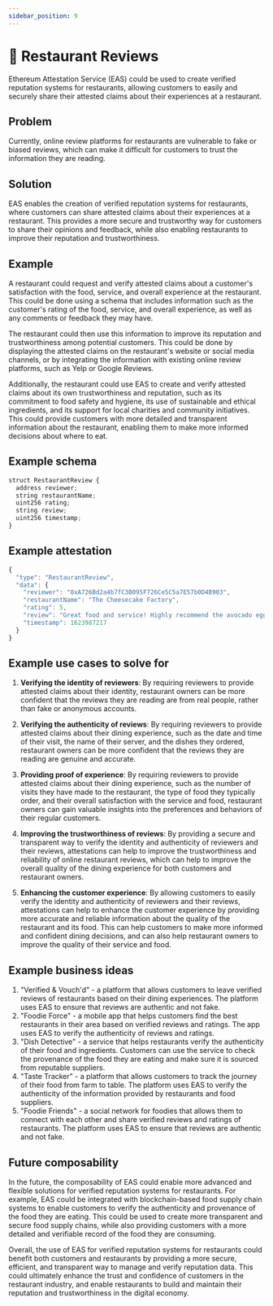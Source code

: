 ```yaml
---
sidebar_position: 9
---
```


#  🌟 Restaurant Reviews
Ethereum Attestation Service (EAS) could be used to create verified reputation systems for restaurants, allowing customers to easily and securely share their attested claims about their experiences at a restaurant.

## Problem
Currently, online review platforms for restaurants are vulnerable to fake or biased reviews, which can make it difficult for customers to trust the information they are reading.

## Solution
EAS enables the creation of verified reputation systems for restaurants, where customers can share attested claims about their experiences at a restaurant. This provides a more secure and trustworthy way for customers to share their opinions and feedback, while also enabling restaurants to improve their reputation and trustworthiness.

## Example
A restaurant could request and verify attested claims about a customer's satisfaction with the food, service, and overall experience at the restaurant. This could be done using a schema that includes information such as the customer's rating of the food, service, and overall experience, as well as any comments or feedback they may have.

The restaurant could then use this information to improve its reputation and trustworthiness among potential customers. This could be done by displaying the attested claims on the restaurant's website or social media channels, or by integrating the information with existing online review platforms, such as Yelp or Google Reviews.

Additionally, the restaurant could use EAS to create and verify attested claims about its own trustworthiness and reputation, such as its commitment to food safety and hygiene, its use of sustainable and ethical ingredients, and its support for local charities and community initiatives. This could provide customers with more detailed and transparent information about the restaurant, enabling them to make more informed decisions about where to eat.

## Example schema
``` jsx
struct RestaurantReview {
  address reviewer;
  string restaurantName;
  uint256 rating;
  string review;
  uint256 timestamp;
}
```

## Example attestation
```jsx
{
  "type": "RestaurantReview",
  "data": {
    "reviewer": "0xA726Bd2a4b7fC3B095F726Ce5C5a7E57b0D4B903",
    "restaurantName": "The Cheesecake Factory",
    "rating": 5,
    "review": "Great food and service! Highly recommend the avocado egg rolls and the white chocolate raspberry cheesecake.",
    "timestamp": 1623987217
  }
}
```
## Example use cases to solve for
1. **Verifying the identity of reviewers**: By requiring reviewers to provide attested claims about their identity, restaurant owners can be more confident that the reviews they are reading are from real people, rather than fake or anonymous accounts.

2. **Verifying the authenticity of reviews**: By requiring reviewers to provide attested claims about their dining experience, such as the date and time of their visit, the name of their server, and the dishes they ordered, restaurant owners can be more confident that the reviews they are reading are genuine and accurate.

3. **Providing proof of experience**: By requiring reviewers to provide attested claims about their dining experience, such as the number of visits they have made to the restaurant, the type of food they typically order, and their overall satisfaction with the service and food, restaurant owners can gain valuable insights into the preferences and behaviors of their regular customers.

4. **Improving the trustworthiness of reviews**: By providing a secure and transparent way to verify the identity and authenticity of reviewers and their reviews, attestations can help to improve the trustworthiness and reliability of online restaurant reviews, which can help to improve the overall quality of the dining experience for both customers and restaurant owners.

5. **Enhancing the customer experience**: By allowing customers to easily verify the identity and authenticity of reviewers and their reviews, attestations can help to enhance the customer experience by providing more accurate and reliable information about the quality of the restaurant and its food. This can help customers to make more informed and confident dining decisions, and can also help restaurant owners to improve the quality of their service and food.

## Example business ideas
1. "Verified & Vouch'd" - a platform that allows customers to leave verified reviews of restaurants based on their dining experiences. The platform uses EAS to ensure that reviews are authentic and not fake.
2. "Foodie Force" - a mobile app that helps customers find the best restaurants in their area based on verified reviews and ratings. The app uses EAS to verify the authenticity of reviews and ratings.
3. "Dish Detective" - a service that helps restaurants verify the authenticity of their food and ingredients. Customers can use the service to check the provenance of the food they are eating and make sure it is sourced from reputable suppliers.
4. "Taste Tracker" - a platform that allows customers to track the journey of their food from farm to table. The platform uses EAS to verify the authenticity of the information provided by restaurants and food suppliers.
5. "Foodie Friends" - a social network for foodies that allows them to connect with each other and share verified reviews and ratings of restaurants. The platform uses EAS to ensure that reviews are authentic and not fake.

## Future composability
In the future, the composability of EAS could enable more advanced and flexible solutions for verified reputation systems for restaurants. For example, EAS could be integrated with blockchain-based food supply chain systems to enable customers to verify the authenticity and provenance of the food they are eating. This could be used to create more transparent and secure food supply chains, while also providing customers with a more detailed and verifiable record of the food they are consuming.

Overall, the use of EAS for verified reputation systems for restaurants could benefit both customers and restaurants by providing a more secure, efficient, and transparent way to manage and verify reputation data. This could ultimately enhance the trust and confidence of customers in the restaurant industry, and enable restaurants to build and maintain their reputation and trustworthiness in the digital economy.